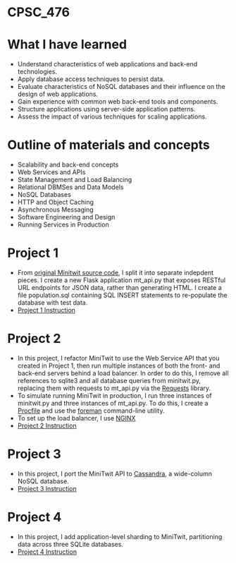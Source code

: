 # CPSC_476

# What I have learned
+ Understand characteristics of web applications and back-end technologies.
+ Apply database access techniques to persist data.
+ Evaluate characteristics of NoSQL databases and their influence on the design of web applications.
+ Gain experience with common web back-end tools and components.
+ Structure applications using server-side application patterns.
+ Assess the impact of various techniques for scaling applications.

# Outline of materials and concepts
+ Scalability and back-end concepts
+ Web Services and APIs
+ State Management and Load Balancing
+ Relational DBMSes and Data Models
+ NoSQL Databases
+ HTTP and Object Caching
+ Asynchronous Messaging
+ Software Engineering and Design
+ Running Services in Production

# Project 1
- From [original Minitwit source code](https://github.com/tngo0508/CPSC_476/tree/master/flask-original-version), I split it into separate indepdent pieces. I create a new Flask application mt_api.py that exposes RESTful URL endpoints for JSON data, rather than generating HTML. I create a file population.sql containing SQL INSERT statements to re-populate the database with test data.
- [Project 1 Instruction](https://github.com/tngo0508/CPSC_476/blob/master/Project_1/CPSC%20476%20-%20Spring%202018%20-%20Project%201.pdf)

# Project 2
- In this project, I refactor MiniTwit to use the Web Service API that you created in Project 1, then run multiple instances of both the front- and back-end servers behind a load balancer. In order to do this, I remove all references to sqlite3 and all database queries from minitwit.py, replacing them with requests to mt_api.py via the [Requests](http://docs.python-requests.org/en/master/) library.
- To simulate running MiniTwit in production, I run three instances of minitwit.py and three instances of mt_api.py. To do this, I create a [Procfile](http://blog.daviddollar.org/2011/05/06/introducing-foreman.html) and use the [foreman](http://ddollar.github.io/foreman/) command-line utility.
- To set up the load balancer, I use [NGINX](https://www.digitalocean.com/community/tutorials/how-to-install-nginx-on-ubuntu-16-04)
- [Project 2 Instruction](https://github.com/tngo0508/CPSC_476/blob/master/Project_2/CPSC%20476%20-%20Spring%202018%20-%20Project%202.pdf)

# Project 3
- In this project, I port the MiniTwit API to [Cassandra](http://cassandra.apache.org/), a wide-column NoSQL database.
- [Project 3 Instruction](https://github.com/tngo0508/CPSC_476/blob/master/project_3/CPSC%20476%20-%20Spring%202018%20-%20Project%203.pdf)

# Project 4
- In this project, I add application-level sharding to MiniTwit, partitioning data across three SQLite databases.
- [Project 4 Instruction](https://github.com/tngo0508/CPSC_476/blob/master/Project_4/CPSC%20476%20-%20Spring%202018%20-%20Project%204.pdf)
